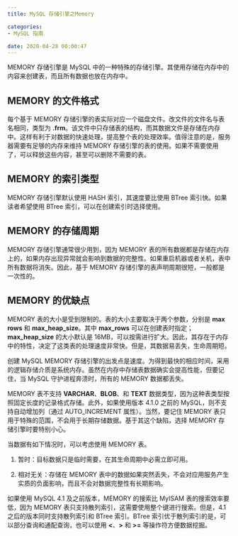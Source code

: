 ```yaml
---
title: MySQL 存储引擎之Memory

categories:
- MySQL 指南

date: 2020-04-28 00:00:47
---
```

MEMORY 存储引擎是 MySQL 中的一种特殊的存储引擎。其使用存储在内存中的内容来创建表，而且所有数据也放在内存中。

## MEMORY 的文件格式
每个基于 MEMORY 存储引擎的表实际对应一个磁盘文件。改文件的文件名与表名相同，类型为 **.frm**。该文件中只存储表的结构，而其数据文件是存储在内存中。这样有利于对数据的快速处理，提高整个表的处理效率。值得注意的是，服务器需要有足够的内存来维持 MEMORY 存储引擎的表的使用。如果不需要使用了，可以释放这些内容，甚至可以删除不需要的表。

## MEMORY 的索引类型
MEMORY 存储引擎默认使用 HASH 索引，其速度要比使用 BTree 索引快。如果读者希望使用 BTree 索引，可以在创建索引时选择使用。

## MEMORY 的存储周期
MEMORY 存储引擎通常很少用到，因为 MEMORY 表的所有数据都是存储在内存上的，如果内存出现异常就会影响到数据的完整性。如果重启机器或者关机，表中所有数据将消失。因此，基于 MEMORY 存储引擎的表声明周期很短，一般都是一次性的。

## MEMORY 的优缺点
MEMORY 表的大小是受到限制的。表的大小主要取决于两个参数，分别是 **max rows** 和 **max_heap_size**。其中 **max_rows** 可以在创建表时指定；**max_heap_size** 的大小默认是 16MB，可以按需进行扩大。因此，其存在于内存中的特性，决定了这类表的处理速度非常快。但是，其数据易丢失，生命周期短。

创建 MySQL MEMORY 存储引擎的出发点是速度。为得到最快的相应时间，采用的逻辑存储介质是系统内存。虽然在内存中存储表数据确实会提高性能，但要记住，当 MySQL 守护进程奔溃时，所有的 MEMORY 数据都丢失。

MEMORY 表不支持 **VARCHAR**、**BLOB**、和 **TEXT** 数据类型，因为这种表类型按照固定长度的记录格式存储。此外，如果使用版本 4.1.0 之前的 MySQL，则不支持自动增加列（通过 AUTO_INCREMENT 属性）。当然，要记住 MEMORY 表只用于特殊的范围，不会用于长期存储数据。基于其这个缺陷，选择 MEMORY 存储引擎时要特别小心。

当数据有如下情况时，可以考虑使用 MEMORY 表。

1. 暂时：目标数据只是临时需要，在其生命周期中必需立即可用。

1. 相对无关：存储在 MEMORY 表中的数据如果突然丢失，不会对应用服务产生实质的负面影响，而且不会对数据完整性有长期影响。

如果使用 MySQL 4.1 及之前版本，MEMORY 的搜索比 MyISAM 表的搜索效率要低，因为 MEMORY 表只支持散列索引，这需要使用整个键进行搜索。但是，4.1 之后的版本同时支持散列索引和 BTree 索引。BTree 索引优于散列索引的是，可以部分查询和通配查询，也可以使用 **<**、**>** 和 **>=** 等操作符方便数据挖掘。